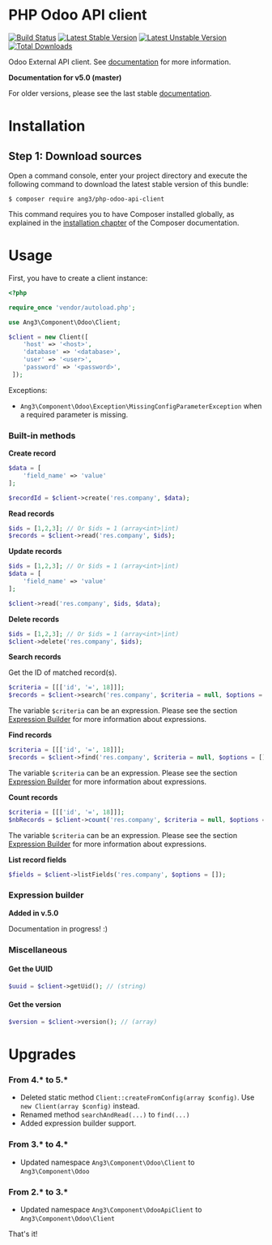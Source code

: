 PHP Odoo API client
===================

[![Build Status](https://travis-ci.org/Ang3/php-odoo-api-client.svg?branch=master)](https://travis-ci.org/Ang3/php-odoo-api-client) [![Latest Stable Version](https://poser.pugx.org/ang3/php-odoo-api-client/v/stable)](https://packagist.org/packages/ang3/php-odoo-api-client) [![Latest Unstable Version](https://poser.pugx.org/ang3/php-odoo-api-client/v/unstable)](https://packagist.org/packages/ang3/php-odoo-api-client) [![Total Downloads](https://poser.pugx.org/ang3/php-odoo-api-client/downloads)](https://packagist.org/packages/ang3/php-odoo-api-client)

Odoo External API client. See [documentation](https://www.odoo.com/documentation/12.0/webservices/odoo.html) for more information.

**Documentation for v5.0 (master)**

For older versions, please see the last stable 
[documentation](https://github.com/Ang3/php-odoo-api-client/tree/v4.0.0).

Installation
============

Step 1: Download sources
------------------------

Open a command console, enter your project directory and execute the
following command to download the latest stable version of this bundle:

```console
$ composer require ang3/php-odoo-api-client
```

This command requires you to have Composer installed globally, as explained
in the [installation chapter](https://getcomposer.org/doc/00-intro.md)
of the Composer documentation.

Usage
=====

First, you have to create a client instance:

```php
<?php

require_once 'vendor/autoload.php';

use Ang3\Component\Odoo\Client;

$client = new Client([
    'host' => '<host>',
    'database' => '<database>',
    'user' => '<user>',
    'password' => '<password>',
 ]);
```

Exceptions:
- ```Ang3\Component\Odoo\Exception\MissingConfigParameterException``` when a required parameter is missing.

### Built-in methods

**Create record**

```php
$data = [
    'field_name' => 'value'
];

$recordId = $client->create('res.company', $data);
```

**Read records**

```php
$ids = [1,2,3]; // Or $ids = 1 (array<int>|int)
$records = $client->read('res.company', $ids);
```

**Update records**

```php
$ids = [1,2,3]; // Or $ids = 1 (array<int>|int)
$data = [
    'field_name' => 'value'
];

$client->read('res.company', $ids, $data);
```

**Delete records**

```php
$ids = [1,2,3]; // Or $ids = 1 (array<int>|int)
$client->delete('res.company', $ids);
```

**Search records**

Get the ID of matched record(s).

```php
$criteria = [[['id', '=', 18]]];
$records = $client->search('res.company', $criteria = null, $options = []);
```

The variable ```$criteria``` can be an expression. 
Please see the section [Expression Builder](#expression-builder) for more information about expressions.

**Find records**

```php
$criteria = [[['id', '=', 18]]];
$records = $client->find('res.company', $criteria = null, $options = []);
```

The variable ```$criteria``` can be an expression. 
Please see the section [Expression Builder](#expression-builder) for more information about expressions.

**Count records**

```php
$criteria = [[['id', '=', 18]]];
$nbRecords = $client->count('res.company', $criteria = null, $options = []);
```

The variable ```$criteria``` can be an expression. 
Please see the section [Expression Builder](#expression-builder) for more information about expressions.

**List record fields**

```php
$fields = $client->listFields('res.company', $options = []);
```

### Expression builder

**Added in v.5.0**

Documentation in progress! :)

### Miscellaneous

#### Get the UUID

```php
$uuid = $client->getUid(); // (string)
```

#### Get the version

```php
$version = $client->version(); // (array)
```

Upgrades
========

### From 4.* to 5.*

- Deleted static method ```Client::createFromConfig(array $config)```. Use ```new Client(array $config)``` instead.
- Renamed method ```searchAndRead(...)``` to ```find(...)```
- Added expression builder support.

### From 3.* to 4.*

- Updated namespace ```Ang3\Component\Odoo\Client``` to ```Ang3\Component\Odoo```

### From 2.* to 3.*

- Updated namespace ```Ang3\Component\OdooApiClient``` to ```Ang3\Component\Odoo\Client```

That's it!